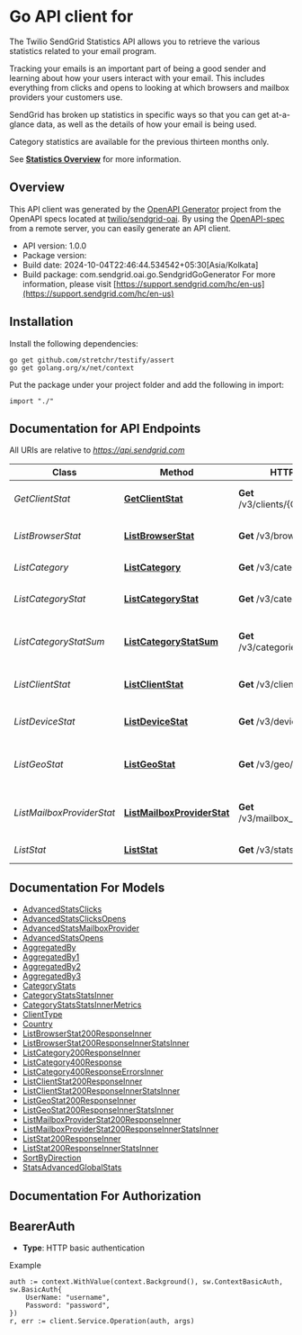 # Go API client for 

The Twilio SendGrid Statistics API allows you to retrieve the various statistics related to your email program.

Tracking your emails is an important part of being a good sender and learning about how your users interact with your email. This includes everything from clicks and opens to looking at which browsers and mailbox providers your customers use.

SendGrid has broken up statistics in specific ways so that you can get at-a-glance data, as well as the details of how your email is being used.

Category statistics are available for the previous thirteen months only.

See [**Statistics Overview**](https://docs.sendgrid.com/ui/analytics-and-reporting/stats-overview) for more information.

## Overview
This API client was generated by the [OpenAPI Generator](https://openapi-generator.tech) project from the OpenAPI specs located at [twilio/sendgrid-oai](https://github.com/twilio/sendgrid-oai/tree/main/spec).  By using the [OpenAPI-spec](https://www.openapis.org/) from a remote server, you can easily generate an API client.

- API version: 1.0.0
- Package version: 
- Build date: 2024-10-04T22:46:44.534542+05:30[Asia/Kolkata]
- Build package: com.sendgrid.oai.go.SendgridGoGenerator
For more information, please visit [https://support.sendgrid.com/hc/en-us](https://support.sendgrid.com/hc/en-us)

## Installation

Install the following dependencies:

```shell
go get github.com/stretchr/testify/assert
go get golang.org/x/net/context
```

Put the package under your project folder and add the following in import:

```golang
import "./"
```

## Documentation for API Endpoints

All URIs are relative to *https://api.sendgrid.com*

Class | Method | HTTP request | Description
------------ | ------------- | ------------- | -------------
*GetClientStat* | [**GetClientStat**](docs/GetClientStat.md#getclientstat) | **Get** /v3/clients/{ClientType}/stats | Retrieve stats by a specific client type.
*ListBrowserStat* | [**ListBrowserStat**](docs/ListBrowserStat.md#listbrowserstat) | **Get** /v3/browsers/stats | Retrieve email statistics by browser.
*ListCategory* | [**ListCategory**](docs/ListCategory.md#listcategory) | **Get** /v3/categories | Retrieve all categories
*ListCategoryStat* | [**ListCategoryStat**](docs/ListCategoryStat.md#listcategorystat) | **Get** /v3/categories/stats | Retrieve Email Statistics for Categories
*ListCategoryStatSum* | [**ListCategoryStatSum**](docs/ListCategoryStatSum.md#listcategorystatsum) | **Get** /v3/categories/stats/sums | Retrieve sums of email stats for each category.
*ListClientStat* | [**ListClientStat**](docs/ListClientStat.md#listclientstat) | **Get** /v3/clients/stats | Retrieve email statistics by client type.
*ListDeviceStat* | [**ListDeviceStat**](docs/ListDeviceStat.md#listdevicestat) | **Get** /v3/devices/stats | Retrieve email statistics by device type.
*ListGeoStat* | [**ListGeoStat**](docs/ListGeoStat.md#listgeostat) | **Get** /v3/geo/stats | Retrieve email statistics by country and state/province.
*ListMailboxProviderStat* | [**ListMailboxProviderStat**](docs/ListMailboxProviderStat.md#listmailboxproviderstat) | **Get** /v3/mailbox_providers/stats | Retrieve email statistics by mailbox provider.
*ListStat* | [**ListStat**](docs/ListStat.md#liststat) | **Get** /v3/stats | Retrieve global email statistics


## Documentation For Models

 - [AdvancedStatsClicks](AdvancedStatsClicks.md)
 - [AdvancedStatsClicksOpens](AdvancedStatsClicksOpens.md)
 - [AdvancedStatsMailboxProvider](AdvancedStatsMailboxProvider.md)
 - [AdvancedStatsOpens](AdvancedStatsOpens.md)
 - [AggregatedBy](AggregatedBy.md)
 - [AggregatedBy1](AggregatedBy1.md)
 - [AggregatedBy2](AggregatedBy2.md)
 - [AggregatedBy3](AggregatedBy3.md)
 - [CategoryStats](CategoryStats.md)
 - [CategoryStatsStatsInner](CategoryStatsStatsInner.md)
 - [CategoryStatsStatsInnerMetrics](CategoryStatsStatsInnerMetrics.md)
 - [ClientType](ClientType.md)
 - [Country](Country.md)
 - [ListBrowserStat200ResponseInner](ListBrowserStat200ResponseInner.md)
 - [ListBrowserStat200ResponseInnerStatsInner](ListBrowserStat200ResponseInnerStatsInner.md)
 - [ListCategory200ResponseInner](ListCategory200ResponseInner.md)
 - [ListCategory400Response](ListCategory400Response.md)
 - [ListCategory400ResponseErrorsInner](ListCategory400ResponseErrorsInner.md)
 - [ListClientStat200ResponseInner](ListClientStat200ResponseInner.md)
 - [ListClientStat200ResponseInnerStatsInner](ListClientStat200ResponseInnerStatsInner.md)
 - [ListGeoStat200ResponseInner](ListGeoStat200ResponseInner.md)
 - [ListGeoStat200ResponseInnerStatsInner](ListGeoStat200ResponseInnerStatsInner.md)
 - [ListMailboxProviderStat200ResponseInner](ListMailboxProviderStat200ResponseInner.md)
 - [ListMailboxProviderStat200ResponseInnerStatsInner](ListMailboxProviderStat200ResponseInnerStatsInner.md)
 - [ListStat200ResponseInner](ListStat200ResponseInner.md)
 - [ListStat200ResponseInnerStatsInner](ListStat200ResponseInnerStatsInner.md)
 - [SortByDirection](SortByDirection.md)
 - [StatsAdvancedGlobalStats](StatsAdvancedGlobalStats.md)


## Documentation For Authorization



## BearerAuth

- **Type**: HTTP basic authentication

Example

```golang
auth := context.WithValue(context.Background(), sw.ContextBasicAuth, sw.BasicAuth{
    UserName: "username",
    Password: "password",
})
r, err := client.Service.Operation(auth, args)
```

